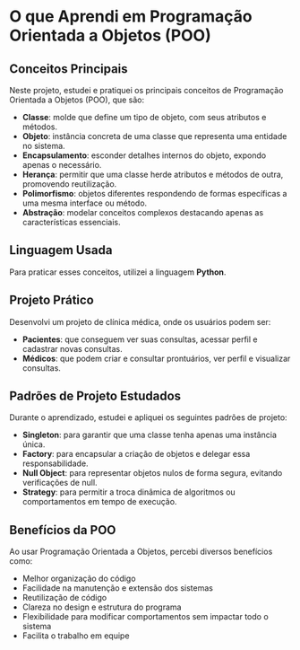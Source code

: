 # O que Aprendi em Programação Orientada a Objetos (POO)

## Conceitos Principais

Neste projeto, estudei e pratiquei os principais conceitos de Programação Orientada a Objetos (POO), que são:

- **Classe**: molde que define um tipo de objeto, com seus atributos e métodos.  
- **Objeto**: instância concreta de uma classe que representa uma entidade no sistema.  
- **Encapsulamento**: esconder detalhes internos do objeto, expondo apenas o necessário.  
- **Herança**: permitir que uma classe herde atributos e métodos de outra, promovendo reutilização.  
- **Polimorfismo**: objetos diferentes respondendo de formas específicas a uma mesma interface ou método.  
- **Abstração**: modelar conceitos complexos destacando apenas as características essenciais.

## Linguagem Usada

Para praticar esses conceitos, utilizei a linguagem **Python**.

## Projeto Prático

Desenvolvi um projeto de clínica médica, onde os usuários podem ser:

- **Pacientes**: que conseguem ver suas consultas, acessar perfil e cadastrar novas consultas.  
- **Médicos**: que podem criar e consultar prontuários, ver perfil e visualizar consultas.

## Padrões de Projeto Estudados

Durante o aprendizado, estudei e apliquei os seguintes padrões de projeto:

- **Singleton**: para garantir que uma classe tenha apenas uma instância única.  
- **Factory**: para encapsular a criação de objetos e delegar essa responsabilidade.  
- **Null Object**: para representar objetos nulos de forma segura, evitando verificações de null.  
- **Strategy**: para permitir a troca dinâmica de algoritmos ou comportamentos em tempo de execução.

## Benefícios da POO

Ao usar Programação Orientada a Objetos, percebi diversos benefícios como:

- Melhor organização do código  
- Facilidade na manutenção e extensão dos sistemas  
- Reutilização de código  
- Clareza no design e estrutura do programa  
- Flexibilidade para modificar comportamentos sem impactar todo o sistema  
- Facilita o trabalho em equipe  
